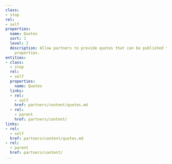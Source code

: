 ```yaml
---
class:
- stop
rel:
- self
properties:
  name: Quotes
  sort: 1
  level: 2
  description: Allow partners to provide quotes that can be published to relevant
    properties.
entities:
- class:
  - stop
  rel:
  - self
  properties:
    name: Quotes
  links:
  - rel:
    - self
    href: partners/content/quotes.md
  - rel:
    - parent
    href: partners/content/
links:
- rel:
  - self
  href: partners/content/quotes.md
- rel:
  - parent
  href: partners/content/
...
```

